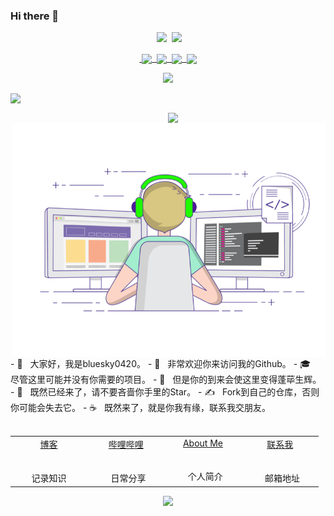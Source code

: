 ### Hi there 👋

<!--
**bluesky0420/bluesky0420** is a ✨ _special_ ✨ repository because its `README.md` (this file) appears on your GitHub profile.

Here are some ideas to get you started:

- 🔭 I’m currently working on ...
- 🌱 I’m currently learning ...
- 👯 I’m looking to collaborate on ...
- 🤔 I’m looking for help with ...
- 💬 Ask me about ...
- 📫 How to reach me: ...
- 😄 Pronouns: ...
- ⚡ Fun fact: ...
-->

<p align = "center">
  <img src = "https://github-readme-stats.vercel.app/api?username=bluesky0420&count_private=true&show_icons=true&theme=tokyonight&line_height=27">
  <img src = "https://github-readme-stats.vercel.app/api/top-langs/?username=bluesky0420&theme=tokyonight">
</p>

<p align = "center">
<a href="https://github.com/bluesky0420/picx-image-hosting">
  <img align="center" src="https://github-readme-stats.vercel.app/api/pin/?username=bluesky0420&repo=picx-image-hosting&theme=tokyonight" />
</a>
<a href="https://github.com/bluesky0420/hexo-blog-comments">
  <img align="center" src="https://github-readme-stats.vercel.app/api/pin/?username=bluesky0420&repo=hexo-blog-comments&theme=tokyonight" />
</a>
<a href="https://github.com/bluesky0420/bluesky0420.github.io">
  <img align="center" src="https://github-readme-stats.vercel.app/api/pin/?username=bluesky0420&repo=bluesky0420.github.io&theme=tokyonight" />
</a>
<a href="https://github.com/bluesky0420/picgo-image-hosting">
  <img align="center" src="https://github-readme-stats.vercel.app/api/pin/?username=bluesky0420&repo=picgo-image-hosting&theme=tokyonight" />
</a>
</p>

<p align = "center">
 <img src="https://github-readme-activity-graph.vercel.app/graph?username=bluesky0420&theme=vue">
</p>

<p align = "center">
  <img align = "left" src = "https://github-readme-streak-stats.herokuapp.com/?user=bluesky0420&theme=tokyonight" width="45%">
</p>

<p align = "center">
  <img align = "right" src = "https://github-profile-trophy.vercel.app/?username=bluesky0420&theme=tokyonight" width="50%" >
</p>

<img align="right" alt="GIF" src="https://raw.githubusercontent.com/devSouvik/devSouvik/master/gif3.gif" width="500"/>
​
- 🔭 &nbsp; 大家好，我是bluesky0420。
- 🤔 &nbsp; 非常欢迎你来访问我的Github。
- 🎓 &nbsp; 尽管这里可能并没有你需要的项目。
- 💼 &nbsp; 但是你的到来会使这里变得蓬荜生辉。
- 🌱 &nbsp; 既然已经来了，请不要吝啬你手里的Star。
- ✍️ &nbsp; Fork到自己的仓库，否则你可能会失去它。
- ☕ &nbsp; 既然来了，就是你我有缘，联系我交朋友。 
​
<table>
  <tbody>
    <tr valign="top">
      <td width="25%" align="center">
       <a href="https://bluesky0420.github.io">博客</a>
       <br><br><br>
       记录知识
      </td>
      <td width="25%" align="center">
       <a href="https://space.bilibili.com/15610216">哔哩哔哩</a>
       <br><br><br>
       日常分享
     </td>
     <td width="25%" align="center">
       <a href="https://bluesky0420.github.io/about/">About Me</a>
      <br><br><br>
       个人简介
     </td>
      <td width="25%" align="center">
       <a href="mailto:bluesky.coder0420@gmail.com">联系我</a>
       <br><br><br>
       邮箱地址
     </td>
    </tr>
  </tbody>
</table>

<p align = "center" >
  <img src = "https://komarev.com/ghpvc/?username=bluesky0420" >
</p>
